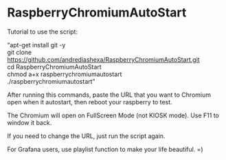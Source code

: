 <h1>RaspberryChromiumAutoStart</h1>

Tutorial to use the script:

<q>apt-get install git -y <br>
git clone https://github.com/andrediashexa/RaspberryChromiumAutoStart.git <br>
cd RaspberryChromiumAutoStart <br>
chmod a+x raspberrychromiumautostart <br>
./raspberrychromiumautostart</q>

After running this commands, paste the URL that you want to Chromium open when it autostart, then reboot your raspberry to test.

The Chromium will open on FullScreen Mode (not KIOSK mode). Use F11 to window it back.

If you need to change the URL, just run the script again.

For Grafana users, use playlist function to make your life beautiful. =)
